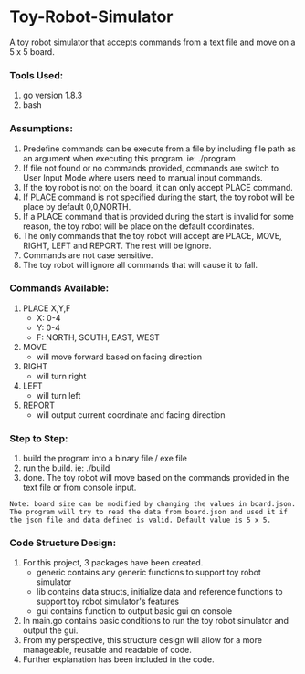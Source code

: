 # Toy-Robot-Simulator
A toy robot simulator that accepts commands from a text file and move on a 5 x 5 board.

### Tools Used:
   1) go version 1.8.3
   2) bash

### Assumptions:
   1) Predefine commands can be execute from a file by including file path as an argument when executing this program. ie: ./program <file path>
   2) If file not found or no commands provided, commands are switch to User Input Mode where users need to manual input commands.
   3) If the toy robot is not on the board, it can only accept PLACE command.
   4) If PLACE command is not specified during the start, the toy robot will be place by default 0,0,NORTH.
   5) If a PLACE command that is provided during the start is invalid for some reason, the toy robot will be place on the default coordinates.
   6) The only commands that the toy robot will accept are PLACE, MOVE, RIGHT, LEFT and REPORT. The rest will be ignore.
   7) Commands are not case sensitive.
   8) The toy robot will ignore all commands that will cause it to fall.

### Commands Available:
   1) PLACE X,Y,F
        - X: 0-4
        - Y: 0-4
        - F: NORTH, SOUTH, EAST, WEST
   2) MOVE
        - will move forward based on facing direction
   3) RIGHT
        - will turn right
   4) LEFT
        - will turn left
   5) REPORT
        - will output current coordinate and facing direction

### Step to Step:
   1) build the program into a binary file / exe file
   2) run the build. ie: ./build <file path optional>
   3) done. The toy robot will move based on the commands provided in the text file or from console input.

    Note: board size can be modified by changing the values in board.json. The program will try to read the data from board.json and used it if the json file and data defined is valid. Default value is 5 x 5.

### Code Structure Design:
   1) For this project, 3 packages have been created.
      - generic contains any generic functions to support toy robot simulator
      - lib contains data structs, initialize data and reference functions to support toy
      robot simulator's features
      - gui contains function to output basic gui on console
   2) In main.go contains basic conditions to run the toy robot simulator and output the gui.
   3) From my perspective, this structure design will allow for a more manageable, reusable and readable of code.
   4) Further explanation has been included in the code.